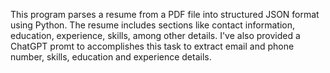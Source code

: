 This program parses a resume from a PDF file into structured JSON format using Python. The resume includes sections like contact information, education, experience, skills, among other details. 
I've also provided a ChatGPT promt to accomplishes this task to extract email and phone number, skills, education and experience details.
